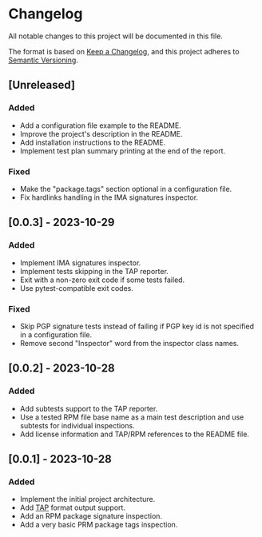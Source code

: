 # Changelog

All notable changes to this project will be documented in this file.

The format is based on [Keep a Changelog](https://keepachangelog.com/en/1.0.0/),
and this project adheres to [Semantic Versioning](https://semver.org/spec/v2.0.0.html).

## [Unreleased]

### Added

- Add a configuration file example to the README.
- Improve the project's description in the README.
- Add installation instructions to the README.
- Implement test plan summary printing at the end of the report.

### Fixed

- Make the "package.tags" section optional in a configuration file.
- Fix hardlinks handling in the IMA signatures inspector.


## [0.0.3] - 2023-10-29

### Added

- Implement IMA signatures inspector.
- Implement tests skipping in the TAP reporter.
- Exit with a non-zero exit code if some tests failed.
- Use pytest-compatible exit codes.

### Fixed

- Skip PGP signature tests instead of failing if PGP key id is not specified in
  a configuration file.
- Remove second "Inspector" word from the inspector class names.


## [0.0.2] - 2023-10-28

### Added

- Add subtests support to the TAP reporter.
- Use a tested RPM file base name as a main test description and use subtests
  for individual inspections.
- Add license information and TAP/RPM references to the README file.


## [0.0.1] - 2023-10-28

### Added

- Implement the initial project architecture. 
- Add [TAP](https://testanything.org/) format output support.
- Add an RPM package signature inspection.
- Add a very basic PRM package tags inspection.
